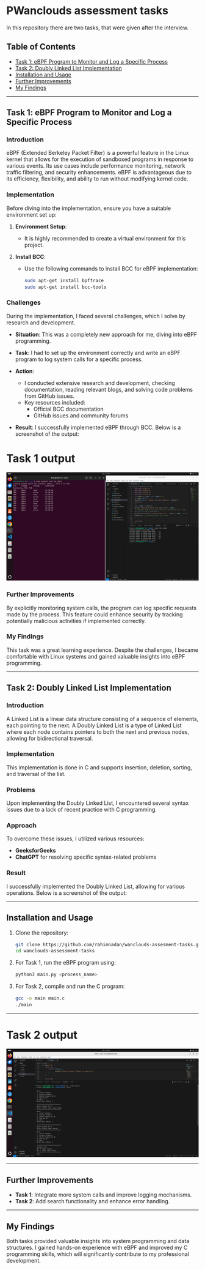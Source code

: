 

# PWanclouds assessment tasks

In this repository there are two tasks, that were given after the interview. 

## Table of Contents
- [Task 1: eBPF Program to Monitor and Log a Specific Process](#task-1-ebpf-program-to-monitor-and-log-a-specific-process)
- [Task 2: Doubly Linked List Implementation](#task-2-doubly-linked-list-implementation)
- [Installation and Usage](#installation-and-usage)
- [Further Improvements](#further-improvements)
- [My Findings](#my-findings)

---

## Task 1: eBPF Program to Monitor and Log a Specific Process

### Introduction
eBPF (Extended Berkeley Packet Filter) is a powerful feature in the Linux kernel that allows for the execution of sandboxed programs in response to various events. Its use cases include performance monitoring, network traffic filtering, and security enhancements. eBPF is advantageous due to its efficiency, flexibility, and ability to run without modifying kernel code.

### Implementation
Before diving into the implementation, ensure you have a suitable environment set up:

1. **Environment Setup**: 
   - It is highly recommended to create a virtual environment for this project.

2. **Install BCC**:
   - Use the following commands to install BCC for eBPF implementation:
     ```bash
     sudo apt-get install bpftrace
     sudo apt-get install bcc-tools
     ```

### Challenges
During the implementation, I faced several challenges, which I solve by research and development.

- **Situation**: This was a completely new approach for me, diving into eBPF programming.
  
- **Task**: I had to set up the environment correctly and write an eBPF program to log system calls for a specific process.

- **Action**: 
  - I conducted extensive research and development, checking documentation, reading relevant blogs, and solving code problems from GitHub issues. 
  - Key resources included:
    - Official BCC documentation
    - GitHub issues and community forums

- **Result**: I successfully implemented eBPF through BCC. Below is a screenshot of the output:

# Task 1 output

   ![output 1](pictures/task1-output.png)
   

### Further Improvements
By explicitly monitoring system calls, the program can log specific requests made by the process. This feature could enhance security by tracking potentially malicious activities if implemented correctly.

### My Findings
This task was a great learning experience. Despite the challenges, I became comfortable with Linux systems and gained valuable insights into eBPF programming.

---

## Task 2: Doubly Linked List Implementation

### Introduction
A Linked List is a linear data structure consisting of a sequence of elements, each pointing to the next. A Doubly Linked List is a type of Linked List where each node contains pointers to both the next and previous nodes, allowing for bidirectional traversal.

### Implementation
This implementation is done in C and supports insertion, deletion, sorting, and traversal of the list.

### Problems
Upon implementing the Doubly Linked List, I encountered several syntax issues due to a lack of recent practice with C programming.

### Approach
To overcome these issues, I utilized various resources:
- **GeeksforGeeks**
- **ChatGPT** for resolving specific syntax-related problems

### Result
I successfully implemented the Doubly Linked List, allowing for various operations. Below is a screenshot of the output:

---

## Installation and Usage

1. Clone the repository:
   ```bash
   git clone https://github.com/rahimnadan/wanclouds-assesment-tasks.git
   cd wanclouds-assessment-tasks
   ```

2. For Task 1, run the eBPF program using:
   ```bash
   python3 main.py <process_name>
   ```

3. For Task 2, compile and run the C program:
   ```bash
   gcc -o main main.c
   ./main
   ```

---

# Task 2 output

  ![output 2](pictures/task2_output.png)

---

## Further Improvements
- **Task 1**: Integrate more system calls and improve logging mechanisms.
- **Task 2**: Add search functionality and enhance error handling.

---

## My Findings
Both tasks provided valuable insights into system programming and data structures. I gained hands-on experience with eBPF and improved my C programming skills, which will significantly contribute to my professional development.

